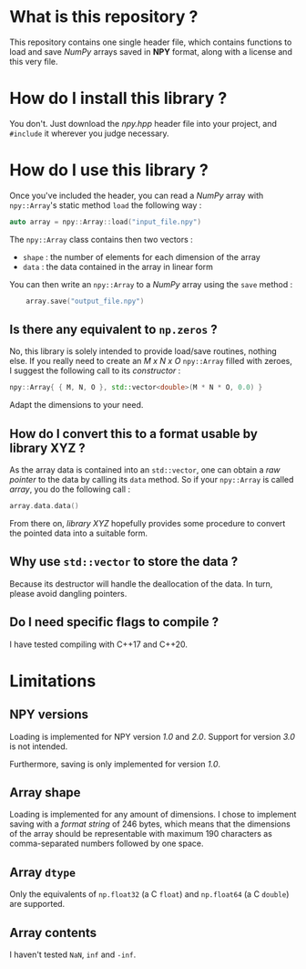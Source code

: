 # What is this repository ?

This repository contains one single header file, which contains functions to load and save _NumPy_
arrays saved in **NPY** format, along with a license and this very file.

# How do I install this library ?

You don't. Just download the _npy.hpp_ header file into your project, and `#include` it wherever you
judge necessary.

# How do I use this library ?

Once you've included the header, you can read a _NumPy_ array with `npy::Array`'s static method
`load` the following way :

```cpp
auto array = npy::Array::load("input_file.npy")
```

The `npy::Array` class contains then two vectors :
- `shape` : the number of elements for each dimension of the array
- `data` : the data contained in the array in linear form

You can then write an `npy::Array` to a _NumPy_ array using the `save` method :

```cpp
	array.save("output_file.npy")
```

## Is there any equivalent to `np.zeros` ?

No, this library is solely intended to provide load/save routines, nothing else.
If you really need to create an _M x N x O_ `npy::Array` filled with zeroes, I suggest the following
call to its _constructor_ :

```cpp
npy::Array{ { M, N, O }, std::vector<double>(M * N * O, 0.0) }
```

Adapt the dimensions to your need.

## How do I convert this to a format usable by library XYZ ?

As the array data is contained into an `std::vector`, one can obtain a _raw pointer_ to the data by
calling its `data` method.
So if your `npy::Array` is called _array_, you do the following call :

```cpp
array.data.data()
```

From there on, _library XYZ_ hopefully provides some procedure to convert the pointed data into a
suitable form.

## Why use `std::vector` to store the data ?

Because its destructor will handle the deallocation of the data.
In turn, please avoid dangling pointers.

## Do I need specific flags to compile ?

I have tested compiling with C++17 and C++20.

# Limitations

## NPY versions

Loading is implemented for NPY version _1.0_ and _2.0_.
Support for version _3.0_ is not intended.

Furthermore, saving is only implemented for version _1.0_.

## Array shape

Loading is implemented for any amount of dimensions.
I chose to implement saving with a _format string_ of 246 bytes, which means that the dimensions of
the array should be representable with maximum 190 characters as comma-separated numbers followed by
one space.

## Array `dtype`

Only the equivalents of `np.float32` (a C `float`) and `np.float64` (a C `double`) are supported.

## Array contents
I haven't tested `NaN`, `inf` and `-inf`.
